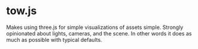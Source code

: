 # tow.js
Makes using three.js for simple visualizations of assets simple. Strongly opinionated about lights, cameras, and the scene. In other words it does as much as possible with typical defaults.
